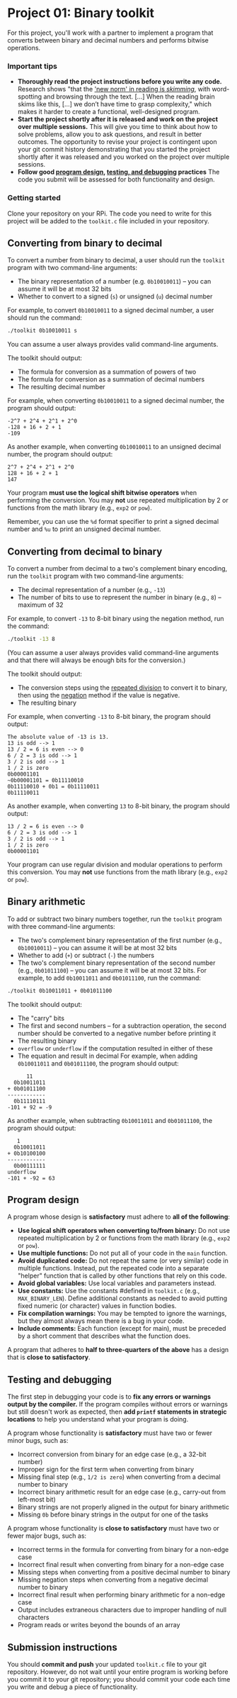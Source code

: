 # Project 01: Binary toolkit

For this project, you'll work with a partner to implement a program that converts between binary and decimal numbers and performs bitwise operations.

### Important tips
* **Thoroughly read the project instructions before you write any code.** Research shows "that the ['new norm' in reading is _skimming_](https://www.theguardian.com/commentisfree/2018/aug/25/skim-reading-new-normal-maryanne-wolf), with word-spotting and browsing through the text. [...] When the reading brain skims like this, [...] we don’t have time to grasp complexity," which makes it harder to create a functional, well-designed program.
* **Start the project shortly after it is released and work on the project over multiple sessions.** This will give you time to think about how to solve problems, allow you to ask questions, and result in better outcomes. The opportunity to revise your project is contingent upon your git commit history demonstrating that you started the project shortly after it was released and you worked on the project over multiple sessions.
* **Follow good [program design](#program-design), [testing, and debugging](#testing-and-debugging) practices** The code you submit will be assessed for both functionality and design.

### Getting started
Clone your repository on your RPi. The code you need to write for this project will be added to the `toolkit.c` file included in your repository.

## Converting from binary to decimal
To convert a number from binary to decimal, a user should run the `toolkit` program with two command-line arguments:
* The binary representation of a number (e.g. `0b10010011`) – you can assume it will be at most 32 bits
* Whether to convert to a signed (`s`) or unsigned (`u`) decimal number

For example, to convert `0b10010011` to a signed decimal number, a user should run the command:
```bash
./toolkit 0b10010011 s
```
You can assume a user always provides valid command-line arguments.

The toolkit should output:
* The formula for conversion as a summation of powers of two
* The formula for conversion as a summation of decimal numbers
* The resulting decimal number

For example, when converting `0b10010011` to a signed decimal number, the program should output:
```
-2^7 + 2^4 + 2^1 + 2^0
-128 + 16 + 2 + 1
-109
```
As another example, when converting `0b10010011` to an unsigned decimal number, the program should output:
```
2^7 + 2^4 + 2^1 + 2^0
128 + 16 + 2 + 1
147
```

Your program **must use the logical shift bitwise operators** when performing the conversion. You may **not** use repeated multiplication by 2 or functions from the math library (e.g., `exp2` or `pow`). 

Remember, you can use the `%d` format specifier to print a signed decimal number and `%u` to print an unsigned decimal number.

## Converting from decimal to binary
To convert a number from decimal to a two's complement binary encoding, run the `toolkit` program with two command-line arguments:
* The decimal representation of a number (e.g., `-13`)
* The number of bits to use to represent the number in binary (e.g., `8`) – maximum of 32

For example, to convert `-13` to 8-bit binary using the negation method, run the command:
```bash
./toolkit -13 8
```
(You can assume a user always provides valid command-line arguments and that there will always be enough bits for the conversion.)

The toolkit should output:
* The conversion steps using the [repeated division](https://diveintosystems.org/book/C4-Binary/conversion.html#_decimal_to_binary_repeated_division) to convert it to binary, then using the [negation](https://diveintosystems.org/book/C4-Binary/signed.html#_negation) method if the value is negative.
* The resulting binary

For example, when converting `-13` to 8-bit binary, the program should output:
```
The absolute value of -13 is 13.
13 is odd --> 1
13 / 2 = 6 is even --> 0
6 / 2 = 3 is odd --> 1
3 / 2 is odd --> 1
1 / 2 is zero
0b00001101
~0b00001101 = 0b11110010
0b11110010 + 0b1 = 0b11110011
0b11110011

```
As another example, when converting `13` to 8-bit binary, the program should output:
```
13 / 2 = 6 is even --> 0
6 / 2 = 3 is odd --> 1
3 / 2 is odd --> 1
1 / 2 is zero
0b00001101
```

Your program can use regular division and modular operations to perform this conversion.  You may **not** use functions from the math library (e.g., `exp2` or `pow`).


## Binary arithmetic
To add or subtract two binary numbers together, run the `toolkit` program with three command-line arguments:
* The two's complement binary representation of the first number (e.g., `0b10010011`) – you can assume it will be at most 32 bits
* Whether to add (`+`) or subtract (`-`) the numbers
* The two's complement binary representation of the second number (e.g., `0b01011100`) – you can assume it will be at most 32 bits.
For example, to add `0b10011011` and `0b01011100`, run the command:
```bash
./toolkit 0b10011011 + 0b01011100
```

The toolkit should output:
* The "carry" bits
* The first and second numbers – for a subtraction operation, the second number should be converted to a negative number before printing it
* The resulting binary
* `overflow` or `underflow` if the computation resulted in either of these
* The equation and result in decimal
For example, when adding `0b10011011` and `0b01011100`, the program should output:
```
      11
  0b10011011
+ 0b01011100
------------
  0b11110111
-101 + 92 = -9
```
As another example, when subtracting `0b10011011` and `0b01011100`, the program should output:
```
   1   
  0b10011011
+ 0b10100100
------------
  0b00111111
underflow
-101 + -92 = 63
```

## Program design
A program whose design is **satisfactory** must adhere to **all of the following**:
* **Use logical shift operators when converting to/from binary:** Do not use repeated multiplication by 2 or functions from the math library (e.g., `exp2` or `pow`). 
* **Use multiple functions:** Do not put all of your code in the `main` function.
* **Avoid duplicated code:** Do not repeat the same (or very similar) code in multiple functions. Instead, put the repeated code into a separate "helper" function that is called by other functions that rely on this code.
* **Avoid global variables:** Use local variables and parameters instead.
* **Use constants:** Use the constants #defined in `toolkit.c` (e.g., `MAX_BINARY_LEN`). Define additional constants as needed to avoid putting fixed numeric (or character) values in function bodies.
* **Fix compilation warnings:** You may be tempted to ignore the warnings, but they almost always mean there is a bug in your code.
* **Include comments:** Each function (except for main), must be preceded by a short comment that describes what the function does.

A program that adheres to **half to three-quarters of the above** has a design that is **close to satisfactory**.

## Testing and debugging
The first step in debugging your code is to **fix any errors or warnings output by the compiler.**  If the program compiles without errors or warnings but still doesn't work as expected, then **add `printf` statements in strategic locations** to help you understand what your program is doing.

A program whose functionality is **satisfactory** must have two or fewer minor bugs, such as:
* Incorrect conversion from binary for an edge case (e.g., a 32-bit number)
* Improper sign for the first term when converting from binary
* Missing final step (e.g., `1/2 is zero`) when converting from a decimal number to binary
* Incorrect binary arithmetic result for an edge case (e.g., carry-out from left-most bit)
* Binary strings are not properly aligned in the output for binary arithmetic
* Missing `0b` before binary strings in the output for one of the tasks

A program whose functionality is **close to satisfactory** must have two or fewer major bugs, such as:
* Incorrect terms in the formula for converting from binary for a non-edge case
* Incorrect final result when converting from binary for a non-edge case
* Missing steps when converting from a positive decimal number to binary
* Missing negation steps when converting from a negative decimal number to binary
* Incorrect final result when performing binary arithmetic for a non-edge case
* Output includes extraneous characters due to improper handling of null characters
* Program reads or writes beyond the bounds of an array

## Submission instructions
You should **commit and push** your updated `toolkit.c` file to your git repository. However, do not wait until your entire program is working before you commit it to your git repository; you should commit your code each time you write and debug a piece of functionality.

